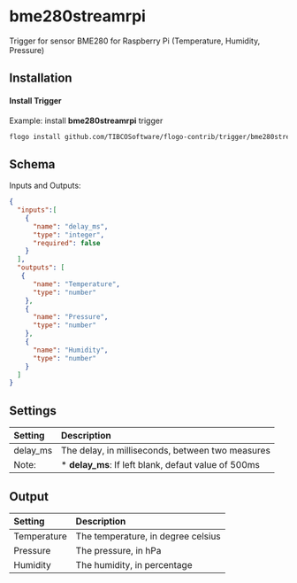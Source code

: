 # bme280streamrpi


Trigger for sensor BME280 for Raspberry Pi (Temperature, Humidity, Pressure)

## Installation

#### Install Trigger
Example: install **bme280streamrpi** trigger

```bash
flogo install github.com/TIBCOSoftware/flogo-contrib/trigger/bme280streamrpi
```


## Schema
Inputs and Outputs:

```json
{
  "inputs":[
    {
      "name": "delay_ms",
      "type": "integer",
      "required": false
    }
  ],
  "outputs": [
   {
      "name": "Temperature",
      "type": "number"
    },
    {
      "name": "Pressure",
      "type": "number"
    },
    {
      "name": "Humidity",
      "type": "number"
    }
  ]
}
```
## Settings
| Setting     | Description    |
|:------------|:---------------|
| delay_ms      | The delay, in milliseconds, between two measures |         
Note: |* **delay_ms**: If left blank, defaut value of 500ms



## Output
| Setting     | Description    |
|:------------|:---------------|
| Temperature      | The temperature, in degree celsius |         
| Pressure      | The pressure, in hPa |      
| Humidity      | The humidity, in percentage |     

